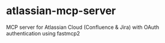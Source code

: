 # atlassian-mcp-server
MCP server for Atlassian Cloud (Confluence &amp; Jira) with OAuth authentication using fastmcp2
